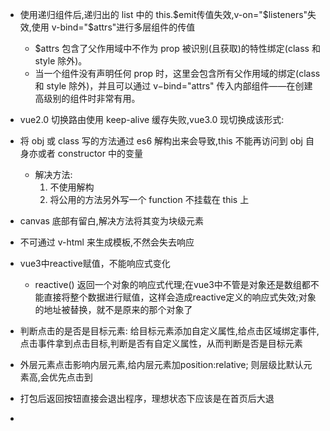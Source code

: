 + 使用递归组件后,递归出的 list 中的 this.$emit传值失效,v-on="$listeners"失效,使用 v-bind="$attrs"进行多层组件的传值
  - $attrs 包含了父作用域中不作为 prop 被识别(且获取)的特性绑定(class 和 style 除外)。
  - 当一个组件没有声明任何 prop 时，这里会包含所有父作用域的绑定(class 和 style 除外)，并且可以通过 v−bind="attrs" 传入内部组件——在创建高级别的组件时非常有用。

+ vue2.0 切换路由使用 keep-alive 缓存失败,vue3.0 现切换成该形式:
  <router-view v-slot="{ Component }">
    <keep-alive>
      <component :is="Component" />
    </keep-alive>
  </router-view>

+ 将 obj 或 class 写的方法通过 es6 解构出来会导致,this 不能再访问到 obj 自身亦或者 constructor 中的变量
  - 解决方法:
    1. 不使用解构
    2. 将公用的方法另外写一个 function 不挂载在 this 上
+ canvas 底部有留白,解决方法将其变为块级元素

+ 不可通过 v-html 来生成模板,不然会失去响应

+ vue3中reactive赋值，不能响应式变化
  - reactive() 返回一个对象的响应式代理;在vue3中不管是对象还是数组都不能直接将整个数据进行赋值，这样会造成reactive定义的响应式失效;对象的地址被替换，就不是原来的那个对象了

+ 判断点击的是否是目标元素: 给目标元素添加自定义属性,给点击区域绑定事件,点击事件拿到点击目标,判断是否有自定义属性，从而判断是否是目标元素

+ 外层元素点击影响内层元素,给内层元素加position:relative; 则层级比默认元素高,会优先点击到

+ 打包后返回按钮直接会退出程序，理想状态下应该是在首页后大退

+ <!-- 这种v-touch:swipe.right="() => { swiperRight(v) }"方式调用自定义指令不会初始的时候触发 -->
